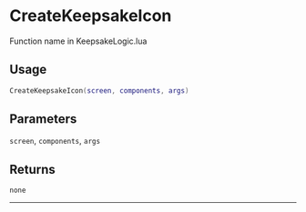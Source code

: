 # CreateKeepsakeIcon
Function name in KeepsakeLogic.lua
## Usage
```lua
CreateKeepsakeIcon(screen, components, args)
```
## Parameters
`screen`, `components`, `args`
## Returns
`none`

---